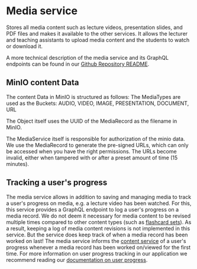 # Media service
Stores all media content such as lecture videos, presentation slides, and PDF files and makes it available to the other services.
It allows the lecturer and teaching assistants to upload media content and the students to watch or download it.

A more technical description of the media service and its GraphQL endpoints can be found in our [Github Repository README](https://github.com/IT-REX-Platform/media_service#readme).

## MinIO content Data
The content Data in MinIO is structured as follows:
The MediaTypes are used as the Buckets: AUDIO, VIDEO, IMAGE, PRESENTATION, DOCUMENT, URL

The Object itself uses the UUID of the MediaRecord as the filename in MinIO.

The MediaService itself is responsible for authorization of the minio data. 
We use the MediaRecord to generate the pre-signed URLs, which can only be accessed when you have the right permissions.
The URLs become invalid, either when tampered with or after a preset amount of time (15 minutes). 

## Tracking a user's progress
The media service allows in addition to saving and managing media to track a user's progress on media, e.g. a lecture video has been watched. For this, this service provides a GraphQL endpoint to log a user's progress on a media record. We do not deem it necessary for media content to be revised multiple times compared to other content types (such as [flashcard sets](./flashcard-service.md)). As a result, keeping a log of media content revisions is not implemented in this service. But the service does keep track of when a media record has been worked on last!
The media service informs the [content service](./content-service.md) of a user's progress whenever a media record has been worked on/viewed for the first time.
For more information on user progress tracking in our application we recommend reading our [documentation on user progress](../gamification/userProgress.md).